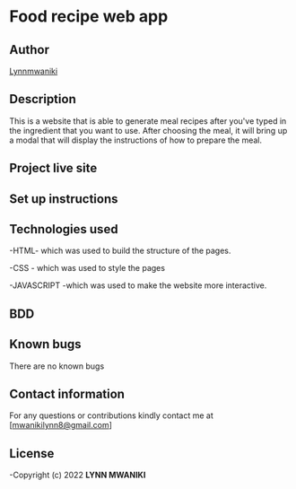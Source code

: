 # Food recipe web app
## Author
[Lynnmwaniki](https://github.com/Lynnmwaniki/food-recipe-web-app)


## Description
This is a website that is able to generate meal recipes after you've typed in the ingredient that you want to use. After choosing the meal, it will bring up a modal that will display the instructions of how to prepare the meal.

## Project live site


## Set up instructions


## Technologies used
<p>-HTML- which was used to build the structure of the pages.</p>
<p>-CSS  - which was used to style the pages</p>
<p>-JAVASCRIPT -which was used to make the website more interactive.</p>

## BDD

## Known bugs
There are no known bugs

## Contact information
For any questions or contributions kindly contact me at [mwanikilynn8@gmail.com]

## License
-Copyright (c) 2022 **LYNN MWANIKI**